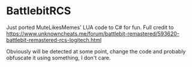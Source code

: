# BattlebitRCS
Just ported MuteLikesMemes' LUA code to C# for fun. 
Full credit to https://www.unknowncheats.me/forum/battlebit-remastered/593620-battlebit-remastered-rcs-logitech.html

Obviously will be detected at some point, change the code and probably obfuscate it using something, I don't care.

